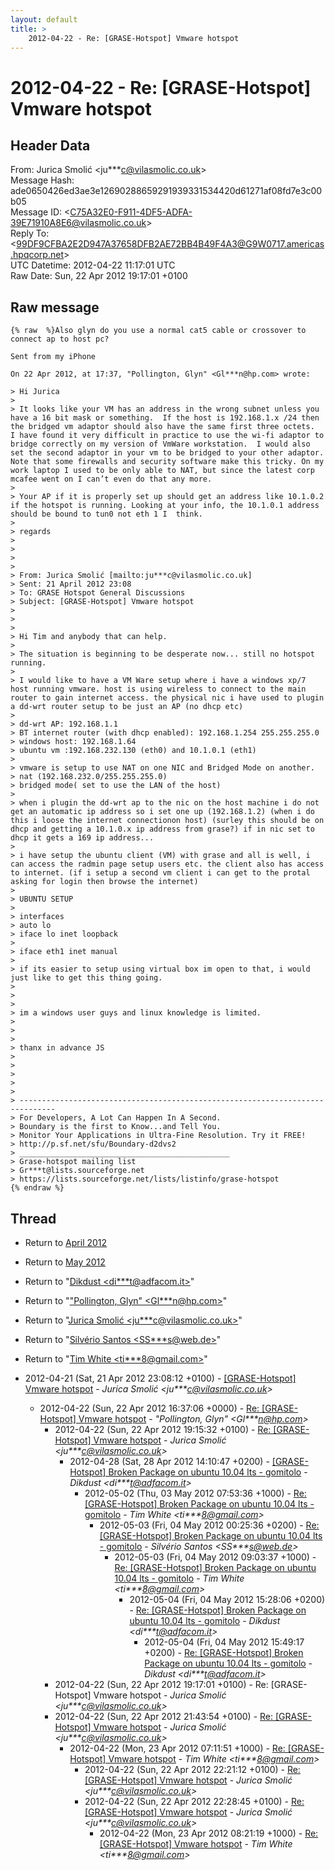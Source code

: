 ```yaml
---
layout: default
title: >
    2012-04-22 - Re: [GRASE-Hotspot] Vmware hotspot
---
```


# 2012-04-22 - Re: [GRASE-Hotspot] Vmware hotspot

## Header Data

From: Jurica Smolić \<ju***c@vilasmolic.co.uk\><br>
Message Hash: ade0650426ed3ae3e12690288659291939331534420d61271af08fd7e3c00b05<br>
Message ID: \<C75A32E0-F911-4DF5-ADFA-39E71910A8E6@vilasmolic.co.uk\><br>
Reply To: \<99DF9CFBA2E2D947A37658DFB2AE72BB4B49F4A3@G9W0717.americas.hpqcorp.net\><br>
UTC Datetime: 2012-04-22 11:17:01 UTC<br>
Raw Date: Sun, 22 Apr 2012 19:17:01 +0100<br>

## Raw message

```
{% raw  %}Also glyn do you use a normal cat5 cable or crossover to connect ap to host pc?

Sent from my iPhone

On 22 Apr 2012, at 17:37, "Pollington, Glyn" <Gl***n@hp.com> wrote:

> Hi Jurica
>  
> It looks like your VM has an address in the wrong subnet unless you have a 16 bit mask or something.  If the host is 192.168.1.x /24 then the bridged vm adaptor should also have the same first three octets.  I have found it very difficult in practice to use the wi-fi adaptor to bridge correctly on my version of VmWare workstation.  I would also set the second adaptor in your vm to be bridged to your other adaptor.  Note that some firewalls and security software make this tricky. On my work laptop I used to be only able to NAT, but since the latest corp mcafee went on I can’t even do that any more.
>  
> Your AP if it is properly set up should get an address like 10.1.0.2 if the hotspot is running. Looking at your info, the 10.1.0.1 address should be bound to tun0 not eth 1 I  think.
>  
> regards
>  
>  
>  
>  
> From: Jurica Smolić [mailto:ju***c@vilasmolic.co.uk] 
> Sent: 21 April 2012 23:08
> To: GRASE Hotspot General Discussions
> Subject: [GRASE-Hotspot] Vmware hotspot
>  
> 
> 
> Hi Tim and anybody that can help.
>  
> The situation is beginning to be desperate now... still no hotspot running.
>  
> I would like to have a VM Ware setup where i have a windows xp/7 host running vmware. host is using wireless to connect to the main router to gain internet access. the physical nic i have used to plugin a dd-wrt router setup to be just an AP (no dhcp etc)
>  
> dd-wrt AP: 192.168.1.1  
> BT internet router (with dhcp enabled): 192.168.1.254 255.255.255.0
> windows host: 192.168.1.64
> ubuntu vm :192.168.232.130 (eth0) and 10.1.0.1 (eth1)
>  
> vmware is setup to use NAT on one NIC and Bridged Mode on another.
> nat (192.168.232.0/255.255.255.0)
> bridged mode( set to use the LAN of the host) 
>  
> when i plugin the dd-wrt ap to the nic on the host machine i do not get an automatic ip address so i set one up (192.168.1.2) (when i do this i loose the internet connectionon host) (surley this should be on dhcp and getting a 10.1.0.x ip address from grase?) if in nic set to dhcp it gets a 169 ip address... 
>  
> i have setup the ubuntu client (VM) with grase and all is well, i can access the radmin page setup users etc. the client also has access to internet. (if i setup a second vm client i can get to the protal asking for login then browse the internet) 
>  
> UBUNTU SETUP 
>  
> interfaces
> auto lo 
> iface lo inet loopback 
> 
> iface eth1 inet manual
>  
> if its easier to setup using virtual box im open to that, i would just like to get this thing going.
> 
>  
> 
> im a windows user guys and linux knowledge is limited.
> 
>  
> 
> thanx in advance JS 
> 
>  
> 
>  
>  
> ------------------------------------------------------------------------------
> For Developers, A Lot Can Happen In A Second.
> Boundary is the first to Know...and Tell You.
> Monitor Your Applications in Ultra-Fine Resolution. Try it FREE!
> http://p.sf.net/sfu/Boundary-d2dvs2
> _______________________________________________
> Grase-hotspot mailing list
> Gr***t@lists.sourceforge.net
> https://lists.sourceforge.net/lists/listinfo/grase-hotspot
{% endraw %}
```

## Thread

+ Return to [April 2012](/archive/2012/04)
+ Return to [May 2012](/archive/2012/05)

+ Return to "[Dikdust <di***t<span>@</span>adfacom.it>](/authors/di___t_at_adfacom_it)"
+ Return to "["Pollington, Glyn" <Gl***n<span>@</span>hp.com>](/authors/gl___n_at_hp_com)"
+ Return to "[Jurica Smolić <ju***c<span>@</span>vilasmolic.co.uk>](/authors/ju___c_at_vilasmolic_co_uk)"
+ Return to "[Silvério Santos <SS***s<span>@</span>web.de>](/authors/ss___s_at_web_de)"
+ Return to "[Tim White <ti***8<span>@</span>gmail.com>](/authors/ti___8_at_gmail_com)"

+ 2012-04-21 (Sat, 21 Apr 2012 23:08:12 +0100) - [[GRASE-Hotspot] Vmware hotspot](/archive/2012/04/752102cdbbbcef4e39d5ef160ff9243e2727a6842f7f4f36762078c194988783) - _Jurica Smolić \<ju***c@vilasmolic.co.uk\>_
  + 2012-04-22 (Sun, 22 Apr 2012 16:37:06 +0000) - [Re: [GRASE-Hotspot] Vmware hotspot](/archive/2012/04/b121bfaee5419921cfb3c892d27fe69128578fd70b9f1705a2ae51c8efb2bd56) - _"Pollington, Glyn" \<Gl***n@hp.com\>_
    + 2012-04-22 (Sun, 22 Apr 2012 19:15:32 +0100) - [Re: [GRASE-Hotspot] Vmware hotspot](/archive/2012/04/111ddfafb68a782a87f64d5a5570df07e8a03e791fb8f735ac756e346ef6e75e) - _Jurica Smolić \<ju***c@vilasmolic.co.uk\>_
      + 2012-04-28 (Sat, 28 Apr 2012 14:10:47 +0200) - [[GRASE-Hotspot]  Broken Package on ubuntu 10.04 lts - gomitolo](/archive/2012/04/dbd5d7df131644a9e035c428b60c04b465fe3f5d5535ca1446156bf197535158) - _Dikdust \<di***t@adfacom.it\>_
        + 2012-05-02 (Thu, 03 May 2012 07:53:36 +1000) - [Re: [GRASE-Hotspot] Broken Package on ubuntu 10.04 lts - gomitolo](/archive/2012/05/e20beaa73b5630ad507b26f7b885992d1bbc1599e8dd9e2d8a5377e25be3c2c5) - _Tim White \<ti***8@gmail.com\>_
          + 2012-05-03 (Fri, 04 May 2012 00:25:36 +0200) - [Re: [GRASE-Hotspot] Broken Package on ubuntu 10.04 lts - gomitolo](/archive/2012/05/d86aa27e29abfd78e99a439ff6e97b31c1cdb9c1ee9eb51c12278405e9b46f81) - _Silvério Santos \<SS***s@web.de\>_
            + 2012-05-03 (Fri, 04 May 2012 09:03:37 +1000) - [Re: [GRASE-Hotspot] Broken Package on ubuntu 10.04 lts - gomitolo](/archive/2012/05/f4f76e28ce66e4ccf0e82157fc44c25a7d2ac5ddcd0b711202f5378d3fa95624) - _Tim White \<ti***8@gmail.com\>_
              + 2012-05-04 (Fri, 04 May 2012 15:28:06 +0200) - [Re: [GRASE-Hotspot] Broken Package on ubuntu 10.04 lts - gomitolo](/archive/2012/05/3638408e8a765b991621c9d6ccf3d23dde5bdadbe19a8520c4eed7dd6c84f39b) - _Dikdust \<di***t@adfacom.it\>_
                + 2012-05-04 (Fri, 04 May 2012 15:49:17 +0200) - [Re: [GRASE-Hotspot] Broken Package on ubuntu 10.04 lts - gomitolo](/archive/2012/05/7214fbe33b7398e8821f61fd870c7665ba804a3a02aa20ce5df57978c85a016c) - _Dikdust \<di***t@adfacom.it\>_
    + 2012-04-22 (Sun, 22 Apr 2012 19:17:01 +0100) - Re: [GRASE-Hotspot] Vmware hotspot - _Jurica Smolić \<ju***c@vilasmolic.co.uk\>_
    + 2012-04-22 (Sun, 22 Apr 2012 21:43:54 +0100) - [Re: [GRASE-Hotspot] Vmware hotspot](/archive/2012/04/d15a2a6cdf56e1ce5d72f52105e07a2b0f45b5c65413bee0925981a9424b71da) - _Jurica Smolić \<ju***c@vilasmolic.co.uk\>_
      + 2012-04-22 (Mon, 23 Apr 2012 07:11:51 +1000) - [Re: [GRASE-Hotspot] Vmware hotspot](/archive/2012/04/e33bb125e19093b5d4cc8e00c71baaf13056d62d741f2dc1d3e7702bbbf95a9c) - _Tim White \<ti***8@gmail.com\>_
        + 2012-04-22 (Sun, 22 Apr 2012 22:21:12 +0100) - [Re: [GRASE-Hotspot] Vmware hotspot](/archive/2012/04/4ac9d3825659da18831355fd343445e9be545e57cbc93904e366dc1b91f13ff1) - _Jurica Smolić \<ju***c@vilasmolic.co.uk\>_
        + 2012-04-22 (Sun, 22 Apr 2012 22:28:45 +0100) - [Re: [GRASE-Hotspot] Vmware hotspot](/archive/2012/04/63b848800913ee1755e9f690f0be7f214ea9da4131a0862df02f9a8d71a986ba) - _Jurica Smolić \<ju***c@vilasmolic.co.uk\>_
          + 2012-04-22 (Mon, 23 Apr 2012 08:21:19 +1000) - [Re: [GRASE-Hotspot] Vmware hotspot](/archive/2012/04/0413e9d93bf33806639364137920fc77e792ebeb8b2e09dc36b245100c23c681) - _Tim White \<ti***8@gmail.com\>_

